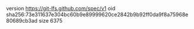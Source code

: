 version https://git-lfs.github.com/spec/v1
oid sha256:73e311637e304bc60b9e89999620ce2842b9b92ff0da9f8a75968e80689cb3ad
size 6375
